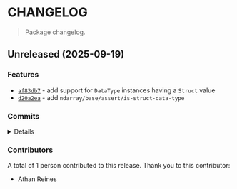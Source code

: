# CHANGELOG

> Package changelog.

<section class="release" id="unreleased">

## Unreleased (2025-09-19)

<section class="features">

### Features

-   [`af83db7`](https://github.com/stdlib-js/stdlib/commit/af83db75a1e8d88d239111fe08f323d6bcc4f016) - add support for `DataType` instances having a `Struct` value
-   [`d20a2ea`](https://github.com/stdlib-js/stdlib/commit/d20a2ea2cba39ea485abb500861a1fdc2088a36c) - add `ndarray/base/assert/is-struct-data-type`

</section>

<!-- /.features -->

<section class="commits">

### Commits

<details>

-   [`af83db7`](https://github.com/stdlib-js/stdlib/commit/af83db75a1e8d88d239111fe08f323d6bcc4f016) - **feat:** add support for `DataType` instances having a `Struct` value _(by Athan Reines)_
-   [`d20a2ea`](https://github.com/stdlib-js/stdlib/commit/d20a2ea2cba39ea485abb500861a1fdc2088a36c) - **feat:** add `ndarray/base/assert/is-struct-data-type` _(by Athan Reines)_

</details>

</section>

<!-- /.commits -->

<section class="contributors">

### Contributors

A total of 1 person contributed to this release. Thank you to this contributor:

-   Athan Reines

</section>

<!-- /.contributors -->

</section>

<!-- /.release -->

